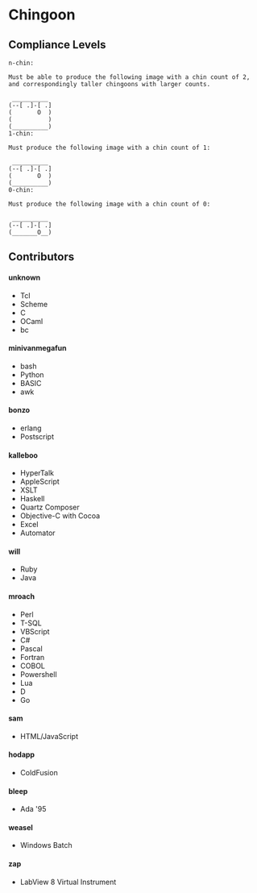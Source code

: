 # Chingoon

## Compliance Levels

```
n-chin:

Must be able to produce the following image with a chin count of 2, and correspondingly taller chingoons with larger counts.

 __________
(--[ .]-[ .]
(       O  )
(          )
(__________)
1-chin:

Must produce the following image with a chin count of 1:

 __________
(--[ .]-[ .]
(       O  )
(__________)
0-chin:

Must produce the following image with a chin count of 0:

 __________
(--[ .]-[ .]
(_______O__)
```

## Contributors

#### unknown

* Tcl
* Scheme
* C
* OCaml
* bc

#### minivanmegafun

* bash
* Python
* BASIC
* awk

#### bonzo

* erlang
* Postscript

#### kalleboo

* HyperTalk
* AppleScript
* XSLT
* Haskell
* Quartz Composer
* Objective-C with Cocoa
* Excel
* Automator

#### will

* Ruby
* Java

#### mroach

* Perl
* T-SQL
* VBScript
* C#
* Pascal
* Fortran
* COBOL
* Powershell
* Lua
* D
* Go

#### sam

* HTML/JavaScript

#### hodapp

* ColdFusion

#### bleep

* Ada '95

#### weasel

* Windows Batch

#### zap

* LabView 8 Virtual Instrument
